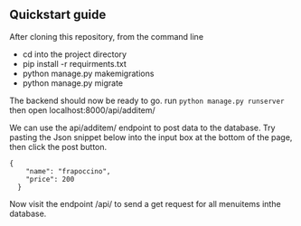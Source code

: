 
## Quickstart guide
After cloning this repository, from the command line 
- cd into the project directory
- pip install -r requirments.txt
- python manage.py makemigrations
- python manage.py migrate

The backend should now be ready to go.
run `python manage.py runserver` then open localhost:8000/api/additem/

We can use the api/additem/ endpoint to post data to the database. Try 
pasting the Json snippet below into the input box at the bottom of the page, then click the post button.
```
{
    "name": "frapoccino",
    "price": 200
  }
```
Now visit the endpoint /api/ to send a get request for all menuitems inthe database.

